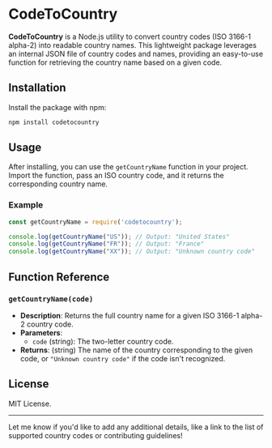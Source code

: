 # CodeToCountry

**CodeToCountry** is a Node.js utility to convert country codes (ISO 3166-1 alpha-2) into readable country names. This lightweight package leverages an internal JSON file of country codes and names, providing an easy-to-use function for retrieving the country name based on a given code.

## Installation

Install the package with npm:

```bash
npm install codetocountry
```

## Usage

After installing, you can use the `getCountryName` function in your project. Import the function, pass an ISO country code, and it returns the corresponding country name.

### Example

```javascript
const getCountryName = require('codetocountry');

console.log(getCountryName("US")); // Output: "United States"
console.log(getCountryName("FR")); // Output: "France"
console.log(getCountryName("XX")); // Output: "Unknown country code"
```

## Function Reference

### `getCountryName(code)`

- **Description**: Returns the full country name for a given ISO 3166-1 alpha-2 country code.
- **Parameters**:
  - `code` (string): The two-letter country code.
- **Returns**: (string) The name of the country corresponding to the given code, or `"Unknown country code"` if the code isn't recognized.

## License

MIT License.

--- 

Let me know if you'd like to add any additional details, like a link to the list of supported country codes or contributing guidelines!
